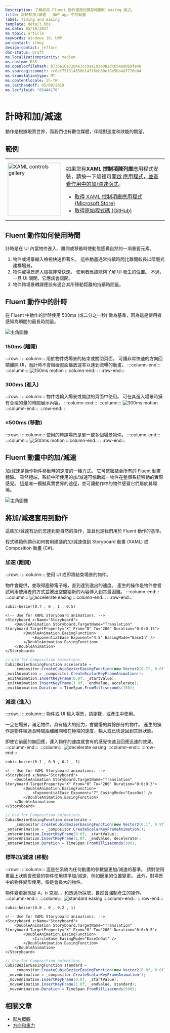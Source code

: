 ```yaml
---
Description: 了解如何 Fluent 動作使用的預存時間和 easing 函式。
title: 計時和加/減速 - UWP app 中的動畫
label: Timing and easing
template: detail.hbs
ms.date: 05/19/2017
ms.topic: article
keywords: Windows 10, UWP
pm-contact: stmoy
design-contact: jeffarn
doc-status: Draft
ms.localizationpriority: medium
ms.custom: RS5
ms.openlocfilehash: b736a10a7284e3cc9aa193e082dc654e908afe40
ms.sourcegitcommit: cc0ef75f314658b14376eb60ef8e5bb4d7726e04
ms.translationtype: MT
ms.contentlocale: zh-TW
ms.lasthandoff: 05/08/2019
ms.locfileid: "65444178"
---
```

# <a name="timing-and-easing"></a>計時和加/減速

動作是根據現實世界，而我們也有數位媒體，伴隨對速度和效能的期望。

## <a name="examples"></a>範例

<table>
<tr>
<td><img src="images/xaml-controls-gallery-app-icon.png" alt="XAML controls gallery" width="168"></img></td>
<td>
    <p>如果您有<strong style="font-weight: semi-bold">XAML 控制項陳列庫</strong>應用程式安裝，請按一下這裡可<a href="xamlcontrolsgallery:/item/EasingFunction">開啟 應用程式，並查看作用中的加/減速函式</a>。</p>
    <ul>
    <li><a href="https://www.microsoft.com/store/productId/9MSVH128X2ZT">取得 XAML 控制項庫應用程式 (Microsoft Store)</a></li>
    <li><a href="https://github.com/Microsoft/Xaml-Controls-Gallery">取得原始程式碼 (GitHub)</a></li>
    </ul>
</td>
</tr>
</table>

## <a name="how-fluent-motion-uses-time"></a>Fluent 動作如何使用時間

計時是在 UI 內當物件進入、離開或移動時使動態感覺自然的一項重要元素。

1. 物件或場景輸入檢視快速但著名。 這些動畫通常持續時間比離開較長以階層式建構場景。
1. 物件或場景進入檢視非常快速。 使用者應該能夠了解 UI 發生的位置。 不過，一旦 UI 關閉，它應該會讓開。
1. 物件跨場景轉譯應該有適合其所移動距離的持續時間量。

## <a name="timing-in-fluent-motion"></a>Fluent 動作中的計時

在 Fluent 中動作的計時使用 500ms (或二分之一秒) 做為基準，因為這是使用者感知為瞬間的最長時間量。

![主角圖像](images/time.gif)

### <a name="150ms-exit"></a>**150ms** (離開)

:::row:::
    :::column:::
用於物件或場景的結束或關閉頁面。
可讓非常快速的方向回饋離開 UI，而計時不會阻礙畫面播放速率以達到流暢的動畫。
    :::column-end:::
    :::column:::
        ![150ms motion](images/150msAlt.gif)
    :::column-end:::
:::row-end:::

### <a name="300ms-enter"></a>**300ms** (進入)

:::row:::
    :::column:::
物件或輸入場景或開啟的頁面中使用。
可在其進入場景時擁有合理的量的時間展示內容。
    :::column-end:::
    :::column:::
        ![300ms motion](images/300ms.gif)
    :::column-end:::
:::row-end:::

### <a name="500ms-move"></a>**≤500ms** (移動)

:::row:::
    :::column:::
使用的轉譯場景是單一或多個場景物件。 
    :::column-end:::
    :::column:::
        ![500ms motion](images/500ms.gif)
    :::column-end:::
:::row-end:::

## <a name="easing-in-fluent-motion"></a>Fluent 動畫中的加/減速

加/減速是操作物件移動時的速度的一種方式。 它可緊密結合所有的 Fluent 動畫體驗。 雖然極端，系統中所使用的加/減速可協助統一物件在整個系統移動的實際感覺。 這是唯一模擬真實世界的途徑，並可讓動作中的物件感覺它們屬於其環境。

![主角圖像](images/easing.gif)

## <a name="apply-easing-to-motion"></a>將加/減速套用到動作

這些加/減速有助於您達到更自然的操作，並且也是我們用於 Fluent 動作的基準。

程式碼範例顯示如何套用建議的加/減速值到 Storyboard 動畫 (XAML) 或 Composition 動畫 (C#)。

### <a name="accelerate-exit"></a>**加速** (離開)

:::row:::
    :::column:::
使用 UI 或即將結束場景的物件。

物件會提供，並取得趨勢電子報，直到達到逸出的速度。
產生的操作是物件會嘗試利用使用者的方式並騰出空間給新的內容傳入到其最困難。
    :::column-end:::
    :::column:::
        ![accelerate easing](images/accelEase.gif)
    :::column-end:::
:::row-end:::

```
cubic-bezier(0.7 , 0 , 1 , 0.5)
```

```xaml
<!-- Use for XAML Storyboard animations. -->
<Storyboard x:Name="Storyboard">
    <DoubleAnimation Storyboard.TargetName="Translation" Storyboard.TargetProperty="X" From="0" To="200" Duration="0:0:0.15">
        <DoubleAnimation.EasingFunction>
            <ExponentialEase Exponent="4.5" EasingMode="EaseIn" />
        </DoubleAnimation.EasingFunction>
    </DoubleAnimation>
</Storyboard>
```

```csharp
// Use for Composition animations.
CubicBezierEasingFunction accelerate =
    _compositor.CreateCubicBezierEasingFunction(new Vector2(0.7f, 0.0f), new Vector2(1.0f, 0.5f));
_exitAnimation = _compositor.CreateScalarKeyFrameAnimation();
_exitAnimation.InsertKeyFrame(0.0f, _startValue);
_exitAnimation.InsertKeyFrame(1.0f, _endValue, accelerate);
_exitAnimation.Duration = TimeSpan.FromMilliseconds(150);
```

### <a name="decelerate-enter"></a>**減速** (進入)

:::row:::
    :::column:::
物件或 UI 輸入場景，請瀏覽，或產生中使用。

一旦在場景，滿足物件，具有極大的阻力，會變慢的其餘部分的物件。
產生的操作是物件經過長時間距離離開和在極端的速度，輸入或已快速回到其餘狀態。

即使它前面的無回應，連入物件的速度就會有的感覺快速且回應迅速的效果。
    :::column-end:::
    :::column:::
        ![decelerate easing](images/decelEase.gif)
    :::column-end:::
:::row-end:::

```
cubic-bezier(0.1 , 0.9 , 0.2 , 1)
```

```xaml
<!-- Use for XAML Storyboard animations. -->
<Storyboard x:Name="Storyboard">
    <DoubleAnimation Storyboard.TargetName="Translation" Storyboard.TargetProperty="X" From="0" To="200" Duration="0:0:0.3">
        <DoubleAnimation.EasingFunction>
            <ExponentialEase Exponent="7" EasingMode="EaseOut" />
        </DoubleAnimation.EasingFunction>
    </DoubleAnimation>
</Storyboard>
```

```csharp
// Use for Composition animations.
CubicBezierEasingFunction decelerate =
    _compositor.CreateCubicBezierEasingFunction(new Vector2(0.1f, 0.9f), new Vector2(0.2f, 1.0f));
_enterAnimation = _compositor.CreateScalarKeyFrameAnimation();
_enterAnimation.InsertKeyFrame(0.0f, _startValue);
_enterAnimation.InsertKeyFrame(1.0f, _endValue, decelerate);
_enterAnimation.Duration = TimeSpan.FromMilliseconds(300);
```

### <a name="standard-easing-move"></a>**標準加/減速** (移動)

:::row:::
    :::column:::
這是在系統內任何動畫的參數變更加/減速的基準。
請對使用畫面上狀態會改變的物件使用標準加/減速，例如簡單的位置變更。 此外，對場景中的物件變形使用，像是會長大的物件。

物件變更狀態從 A，b 克服，，和透過所採取，自然會強制產生的操作。
    :::column-end:::
    :::column:::
        ![standard easing](images/standardEase.gif)
    :::column-end:::
:::row-end:::

```
cubic-bezier(0.8 , 0 , 0.2 , 1)
```

```xaml
<!-- Use for XAML Storyboard animations. -->
<Storyboard x:Name="Storyboard">
    <DoubleAnimation Storyboard.TargetName="Translation" Storyboard.TargetProperty="X" From="0" To="200" Duration="0:0:0.5">
        <DoubleAnimation.EasingFunction>
            <CircleEase EasingMode="EaseInOut" />
        </DoubleAnimation.EasingFunction>
    </DoubleAnimation>
</Storyboard>
```

```csharp
// Use for Composition animations.
CubicBezierEasingFunction standard =
    _compositor.CreateCubicBezierEasingFunction(new Vector2(0.8f, 0.0f), new Vector2(0.2f, 1.0f));
 _moveAnimation = _compositor.CreateScalarKeyFrameAnimation();
 _moveAnimation.InsertKeyFrame(0.0f, _startValue);
 _moveAnimation.InsertKeyFrame(1.0f, _endValue, standard);
 _moveAnimation.Duration = TimeSpan.FromMilliseconds(500);
```

## <a name="related-articles"></a>相關文章

- [影片概觀](index.md)
- [方向和重力](directionality-and-gravity.md)
